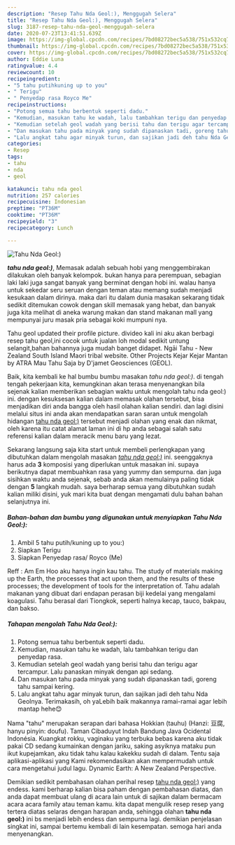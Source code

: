 ```yaml
---
description: "Resep Tahu Nda Geol:), Menggugah Selera"
title: "Resep Tahu Nda Geol:), Menggugah Selera"
slug: 3187-resep-tahu-nda-geol-menggugah-selera
date: 2020-07-23T13:41:51.639Z
image: https://img-global.cpcdn.com/recipes/7bd08272bec5a538/751x532cq70/tahu-nda-geol-foto-resep-utama.jpg
thumbnail: https://img-global.cpcdn.com/recipes/7bd08272bec5a538/751x532cq70/tahu-nda-geol-foto-resep-utama.jpg
cover: https://img-global.cpcdn.com/recipes/7bd08272bec5a538/751x532cq70/tahu-nda-geol-foto-resep-utama.jpg
author: Eddie Luna
ratingvalue: 4.4
reviewcount: 10
recipeingredient:
- "5 tahu putihkuning up to you"
- " Terigu"
- " Penyedap rasa Royco Me"
recipeinstructions:
- "Potong semua tahu berbentuk seperti dadu."
- "Kemudian, masukan tahu ke wadah, lalu tambahkan terigu dan penyedap rasa."
- "Kemudian setelah geol wadah yang berisi tahu dan terigu agar tercampur. Lalu panaskan minyak dengan api sedang."
- "Dan masukan tahu pada minyak yang sudah dipanaskan tadi, goreng tahu sampai kering."
- "Lalu angkat tahu agar minyak turun, dan sajikan jadi deh tahu Nda Geolnya. Terimakasih, oh yaLebih baik makannya ramai-ramai agar lebih mantap hehe😊"
categories:
- Resep
tags:
- tahu
- nda
- geol

katakunci: tahu nda geol 
nutrition: 257 calories
recipecuisine: Indonesian
preptime: "PT36M"
cooktime: "PT36M"
recipeyield: "3"
recipecategory: Lunch

---
```



![Tahu Nda Geol:)](https://img-global.cpcdn.com/recipes/7bd08272bec5a538/751x532cq70/tahu-nda-geol-foto-resep-utama.jpg)

<b><i>tahu nda geol:)</i></b>, Memasak adalah sebuah hobi yang menggembirakan dilakukan oleh banyak kelompok. bukan hanya para perempuan, sebagian laki laki juga sangat banyak yang berminat dengan hobi ini. walau hanya untuk sekedar seru seruan dengan teman atau memang sudah menjadi kesukaan dalam dirinya. maka dari itu dalam dunia masakan sekarang tidak sedikit ditemukan cowok dengan skill memasak yang hebat, dan banyak juga kita melihat di aneka warung makan dan stand makanan mall yang mempunyai juru masak pria sebagai koki mumpuni nya.

Tahu geol updated their profile picture. divideo kali ini aku akan berbagi resep tahu geol,ini cocok untuk jualan loh modal sedikit untung selangit,bahan bahannya juga mudah banget didapet. Ngāi Tahu - New Zealand South Island Maori tribal website. Other Projects Kejar Kejar Mantan by ATRA Mau Tahu Saja by D&#39;jamet Geosciences (GEOL).

Baik, kita kembali ke hal bumbu bumbu masakan <i>tahu nda geol:)</i>. di tengah tengah pekerjaan kita, kemungkinan akan terasa menyenangkan bila sejenak kalian memberikan sebagian waktu untuk mengolah tahu nda geol:) ini. dengan kesuksesan kalian dalam memasak olahan tersebut, bisa menjadikan diri anda bangga oleh hasil olahan kalian sendiri. dan lagi disini melalui situs ini anda akan mendapatkan saran saran untuk mengolah hidangan <u>tahu nda geol:)</u> tersebut menjadi olahan yang enak dan nikmat, oleh karena itu catat alamat laman ini di hp anda sebagai salah satu referensi kalian dalam meracik menu baru yang lezat.


Sekarang langsung saja kita start untuk membeli perlengkapan yang dibutuhkan dalam mengolah masakan <u><i>tahu nda geol:)</i></u> ini. seenggaknya harus ada <b>3</b> komposisi yang diperlukan untuk masakan ini. supaya berikutnya dapat membuahkan rasa yang yummy dan sempurna. dan juga sisihkan waktu anda sejenak, sebab anda akan memulainya paling tidak dengan <b>5</b> langkah mudah. saya berharap semua yang dibutuhkan sudah kalian miliki disini, yuk mari kita buat dengan mengamati dulu bahan bahan selanjutnya ini.

<!--inarticleads1-->

##### Bahan-bahan dan bumbu yang digunakan untuk menyiapkan Tahu Nda Geol:):

1. Ambil 5 tahu putih/kuning up to you:)
1. Siapkan  Terigu
1. Siapkan  Penyedap rasa/ Royco (Me)


Reff : Am Em Hoo aku hanya ingin kau tahu. The study of materials making up the Earth, the processes that act upon them, and the results of these processes; the development of tools for the interpretation of. Tahu adalah makanan yang dibuat dari endapan perasan biji kedelai yang mengalami koagulasi. Tahu berasal dari Tiongkok, seperti halnya kecap, tauco, bakpau, dan bakso. 

<!--inarticleads2-->

##### Tahapan mengolah Tahu Nda Geol:):

1. Potong semua tahu berbentuk seperti dadu.
1. Kemudian, masukan tahu ke wadah, lalu tambahkan terigu dan penyedap rasa.
1. Kemudian setelah geol wadah yang berisi tahu dan terigu agar tercampur. Lalu panaskan minyak dengan api sedang.
1. Dan masukan tahu pada minyak yang sudah dipanaskan tadi, goreng tahu sampai kering.
1. Lalu angkat tahu agar minyak turun, dan sajikan jadi deh tahu Nda Geolnya. Terimakasih, oh yaLebih baik makannya ramai-ramai agar lebih mantap hehe😊


Nama &#34;tahu&#34; merupakan serapan dari bahasa Hokkian (tauhu) (Hanzi: 豆腐, hanyu pinyin: doufu). Taman Cibaduyut Indah Bandung Java Ocidental Indonésia. Kuangkat rokku, vaginaku yang terbuka bebas karena aku tidak pakai CD sedang kumainkan dengan jariku, saking asyiknya mataku pun ikut kupejamkan, aku tidak tahu kalau kakekku sudah di dalam. Tentu saja aplikasi-aplikasi yang Kami rekomendasikan akan mempermudah untuk cara mengetahui judul lagu. Dynamic Earth: A New Zealand Perspective. 

Demikian sedikit pembahasan olahan perihal resep <u>tahu nda geol:)</u> yang endess. kami berharap kalian bisa paham dengan pembahasan diatas, dan anda dapat membuat ulang di acara lain untuk di sajikan dalam bermacam acara acara family atau teman kamu. kita dapat mengulik resep resep yang tertera diatas selaras dengan harapan anda, sehingga olahan <b>tahu nda geol:)</b> ini bs menjadi lebih endess dan sempurna lagi. demikian penjelasan singkat ini, sampai bertemu kembali di lain kesempatan. semoga hari anda menyenangkan.
